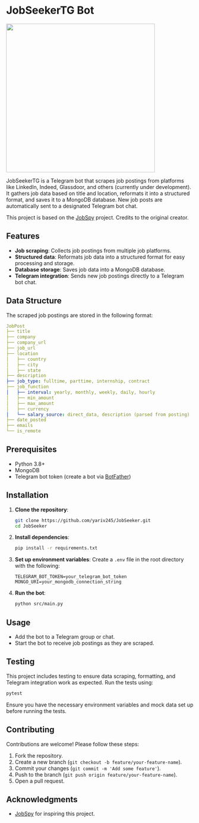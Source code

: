 # JobSeekerTG Bot
<img src="https://github.com/user-attachments/assets/44a7be89-cfe3-4e4c-bb94-f6ca8e1b23db" width="400" height="400">

JobSeekerTG is a Telegram bot that scrapes job postings from platforms like LinkedIn, Indeed, Glassdoor, and others (currently under development). It gathers job data based on title and location, reformats it into a structured format, and saves it to a MongoDB database. New job posts are automatically sent to a designated Telegram bot chat.

This project is based on the [JobSpy](https://github.com/Bunsly/JobSpy) project. Credits to the original creator.

## Features

- **Job scraping**: Collects job postings from multiple job platforms.
- **Structured data**: Reformats job data into a structured format for easy processing and storage.
- **Database storage**: Saves job data into a MongoDB database.
- **Telegram integration**: Sends new job postings directly to a Telegram bot chat.

## Data Structure

The scraped job postings are stored in the following format:

```yaml
JobPost
├── title
├── company
├── company_url
├── job_url
├── location
│   ├── country
│   ├── city
│   ├── state
├── description
├── job_type: fulltime, parttime, internship, contract
├── job_function
│   ├── interval: yearly, monthly, weekly, daily, hourly
│   ├── min_amount
│   ├── max_amount
│   ├── currency
│   └── salary_source: direct_data, description (parsed from posting)
├── date_posted
├── emails
└── is_remote
```

## Prerequisites

- Python 3.8+
- MongoDB
- Telegram bot token (create a bot via [BotFather](https://core.telegram.org/bots#botfather))

## Installation

1. **Clone the repository**:
   ```bash
   git clone https://github.com/yariv245/JobSeeker.git
   cd JobSeeker
   ```

2. **Install dependencies**:
   ```bash
   pip install -r requirements.txt
   ```

3. **Set up environment variables**:
   Create a `.env` file in the root directory with the following:
   ```env
   TELEGRAM_BOT_TOKEN=your_telegram_bot_token
   MONGO_URI=your_mongodb_connection_string
   ```

4. **Run the bot**:
   ```bash
   python src/main.py
   ```

## Usage

- Add the bot to a Telegram group or chat.
- Start the bot to receive job postings as they are scraped.

## Testing

This project includes testing to ensure data scraping, formatting, and Telegram integration work as expected. Run the tests using:

```bash
pytest
```

Ensure you have the necessary environment variables and mock data set up before running the tests.

## Contributing

Contributions are welcome! Please follow these steps:

1. Fork the repository.
2. Create a new branch (`git checkout -b feature/your-feature-name`).
3. Commit your changes (`git commit -m 'Add some feature'`).
4. Push to the branch (`git push origin feature/your-feature-name`).
5. Open a pull request.

## Acknowledgments

- [JobSpy](https://github.com/Bunsly/JobSpy) for inspiring this project.

